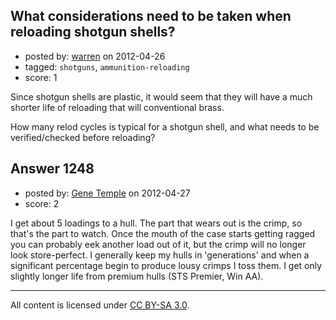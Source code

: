 ## What considerations need to be taken when reloading shotgun shells?

- posted by: [warren](https://stackexchange.com/users/-1/143-warren) on 2012-04-26
- tagged: `shotguns`, `ammunition-reloading`
- score: 1

Since shotgun shells are plastic, it would seem that they will have a much shorter life of reloading that will conventional brass.

How many relod cycles is typical for a shotgun shell, and what needs to be verified/checked before reloading?


## Answer 1248

- posted by: [Gene Temple](https://stackexchange.com/users/-1/254-gene-temple) on 2012-04-27
- score: 2

I get about 5 loadings to a hull.  The part that wears out is the crimp, so that's the part to watch.  Once the mouth of the case starts getting ragged you can probably eek another load out of it, but the crimp will no longer look store-perfect.  I generally keep my hulls in 'generations' and when a significant percentage begin to produce lousy crimps I toss them.  I get only slightly longer life from premium hulls (STS Premier, Win AA).



---

All content is licensed under [CC BY-SA 3.0](https://creativecommons.org/licenses/by-sa/3.0/).
